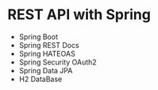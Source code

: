 # REST API with Spring

- Spring Boot
- Spring REST Docs
- Spring HATEOAS
- Spring Security OAuth2
- Spring Data JPA
- H2 DataBase